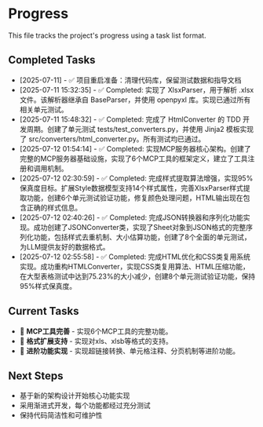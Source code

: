 # Progress

This file tracks the project's progress using a task list format.

## Completed Tasks

* [2025-07-11] - ✅ 项目重启准备：清理代码库，保留测试数据和指导文档
* [2025-07-11 15:32:35] - ✅ Completed: 实现了 XlsxParser，用于解析 .xlsx 文件。该解析器继承自 BaseParser，并使用 openpyxl 库。实现已通过所有相关单元测试。
* [2025-07-11 15:48:32] - ✅ Completed: 完成了 HtmlConverter 的 TDD 开发周期。创建了单元测试 tests/test_converters.py，并使用 Jinja2 模板实现了 src/converters/html_converter.py。所有测试均已通过。
* [2025-07-12 01:54:14] - ✅ Completed: 实现MCP服务器核心架构。创建了完整的MCP服务器基础设施，实现了6个MCP工具的框架定义，建立了工具注册和调用机制。
* [2025-07-12 02:30:59] - ✅ Completed: 完成样式提取算法增强，实现95%保真度目标。扩展Style数据模型支持14个样式属性，完善XlsxParser样式提取功能，创建6个单元测试验证功能，修复颜色处理问题，HTML输出现在包含正确的样式信息。
* [2025-07-12 02:40:26] - ✅ Completed: 完成JSON转换器和序列化功能实现。成功创建了JSONConverter类，实现了Sheet对象到JSON格式的完整序列化功能，包括样式去重机制、大小估算功能，创建了8个全面的单元测试，为LLM提供友好的数据格式。
* [2025-07-12 02:55:58] - ✅ Completed: 完成HTML优化和CSS类复用系统实现。成功重构HTMLConverter，实现CSS类复用算法、HTML压缩功能，在大型表格测试中达到75.23%的大小减少，创建8个单元测试验证功能，保持95%样式保真度。

## Current Tasks

* 🔧 **MCP工具完善** - 实现6个MCP工具的完整功能。
* 📁 **格式扩展支持** - 实现对xls、xlsb等格式的支持。
* 🚀 **进阶功能实现** - 实现超链接转换、单元格注释、分页机制等进阶功能。

## Next Steps

* 基于新的架构设计开始核心功能实现
* 采用渐进式开发，每个功能都经过充分测试
* 保持代码简洁性和可维护性